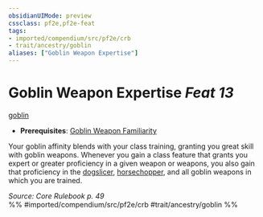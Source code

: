 ```yaml
---
obsidianUIMode: preview
cssclass: pf2e,pf2e-feat
tags:
- imported/compendium/src/pf2e/crb
- trait/ancestry/goblin
aliases: ["Goblin Weapon Expertise"]
---
```

# Goblin Weapon Expertise  *Feat 13*  
[goblin](goblin.md)  

- **Prerequisites**: [Goblin Weapon Familiarity](goblin-weapon-familiarity.md)

Your goblin affinity blends with your class training, granting you great skill with goblin weapons. Whenever you gain a class feature that grants you expert or greater proficiency in a given weapon or weapons, you also gain that proficiency in the [dogslicer](../equipment/items/dogslicer.md), [horsechopper](../equipment/items/horsechopper.md), and all goblin weapons in which you are trained.

*Source: Core Rulebook p. 49*  
%% #imported/compendium/src/pf2e/crb #trait/ancestry/goblin %%